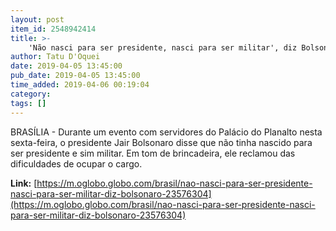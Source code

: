 ```yaml
---
layout: post
item_id: 2548942414
title: >-
    'Não nasci para ser presidente, nasci para ser militar', diz Bolsonaro
author: Tatu D'Oquei
date: 2019-04-05 13:45:00
pub_date: 2019-04-05 13:45:00
time_added: 2019-04-06 00:19:04
category: 
tags: []
---
```


BRASÍLIA - Durante um evento com servidores do Palácio do Planalto nesta sexta-feira, o presidente Jair Bolsonaro disse que não tinha nascido para ser presidente e sim militar. Em tom de brincadeira, ele reclamou das dificuldades de ocupar o cargo.

**Link:** [https://m.oglobo.globo.com/brasil/nao-nasci-para-ser-presidente-nasci-para-ser-militar-diz-bolsonaro-23576304](https://m.oglobo.globo.com/brasil/nao-nasci-para-ser-presidente-nasci-para-ser-militar-diz-bolsonaro-23576304)

